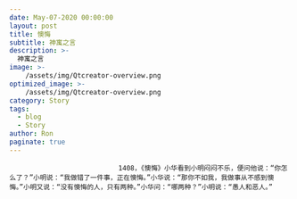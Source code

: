```yaml
---
date: May-07-2020 00:00:00
layout: post
title: 懊悔
subtitle: 神寓之言
description: >-
  神寓之言
image: >-
    /assets/img/Qtcreator-overview.png
optimized_image: >-
    /assets/img/Qtcreator-overview.png
category: Story
tags:
  - blog
  - Story
author: Ron
paginate: true
---
```


							　　1408，《懊悔》小华看到小明闷闷不乐，便问他说：“你怎么了？”小明说：“我做错了一件事，正在懊悔。”小华说：“那你不如我，我做事从不感到懊悔。”小明又说：“没有懊悔的人，只有两种。”小华问：“哪两种？”小明说：“愚人和恶人。”
							
							
						